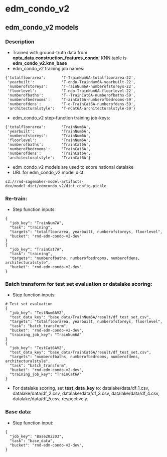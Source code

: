 # edm_condo_v2

## edm_condo_v2 models

### Description

* Trained with ground-truth data from **opta_data.construction_features_condo**, KNN table is **edm_condo_v2.knn_base** 
* edm_condo_v2 training job names:
```
{'totalfloorarea':       'T-TrainNum6A-totalfloorarea-22',
 'yearbuilt':            'T-ondo-TrainNum6A-yearbuilt-22',
 'numberofstoreys':      'T-rainNum6A-numberofstoreys-22',
 'floorlevel':           'T-ndo-TrainNum6A-floorlevel-22',
 'numberofbaths':        'T--TrainCat6A-numberofbaths-59',
 'numberofbedrooms':     'T-ainCat6A-numberofbedrooms-59',
 'numberofdens':         'T-o-TrainCat6A-numberofdens-59',
 'architecturalstyle':   'T-nCat6A-architecturalstyle-59'}
```
* edm_condo_v2 step-function training job-keys:
```
{'totalfloorarea':       'TrainNum6A',
 'yearbuilt':            'TrainNum6A',
 'numberofstoreys':      'TrainNum6A',
 'floorlevel':           'TrainNum6A',
 'numberofbaths':        'TrainCat6A',
 'numberofbedrooms':     'TrainCat6A',
 'numberofdens':         'TrainCat6A',
 'architecturalstyle':   'TrainCat6A'}
```
* edm_condo_v2 models are used to score national datalake
* URL for edm_condo_v2 model dict:
```
s3://rnd-sagemaker-model-artifacts-dev/model_dict/edmcondo_v2/dict_config.pickle
```

### Re-train:
* Step function inputs:
``` 
{
  "job_key": "TrainNum7A",
  "task": "training",
  "targets": "totalfloorarea, yearbuilt, numberofstoreys, floorlevel",
  "bucket": "rnd-edm-condo-v2-dev"
}
{
  "job_key": "TrainCat7A",
  "task": "training",
  "targets": "numberofbaths, numberofbedrooms, numberofdens, architecturalstyle",
  "bucket": "rnd-edm-condo-v2-dev"
}
```

### Batch transform for test set evaluation or datalake scoring:
* Step function inputs:
```
# Test set evaluation
{
  "job_key": "TestNum6AV2",
  "test_data_key": "base_data/TrainNum6A/result/df_test_set.csv",
  "targets": "totalfloorarea, yearbuilt, numberofstoreys, floorlevel",
  "task": "batch_transform",
  "bucket": "rnd-edm-condo-v2-dev",
  "training_job_key": "TrainNum6A"
}
{
  "job_key": "TestCat6AV2",
  "test_data_key": "base_data/TrainCat6A/result/df_test_set.csv",
  "targets": "numberofbaths, numberofbedrooms, numberofdens, architecturalstyle",
  "task": "batch_transform",
  "bucket": "rnd-edm-condo-v2-dev",
  "training_job_key": "TrainCat6A"
}
```
* For datalake scoring, set **test_data_key** to: datalake/data/df_1.csv, datalake/data/df_2.csv, datalake/data/df_3.csv, datalake/data/df_4.csv, datalake/data/df_5.csv, respectively.

### Base data:
* Step function input:
```
{
  "job_key": "Base202203",
  "task": "base_data",
  "bucket": "rnd-edm-condo-v2-dev",
}
```
